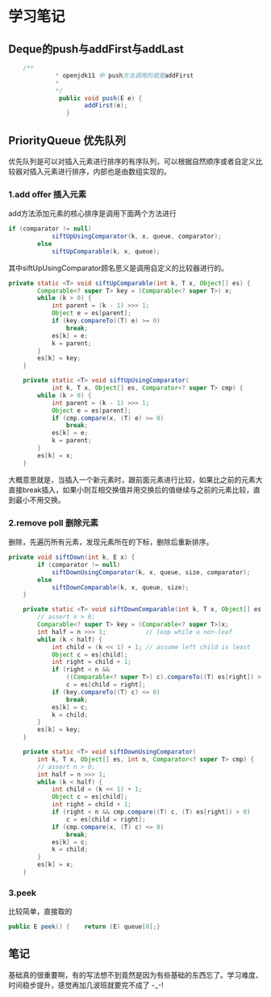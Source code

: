 # 学习笔记
## Deque的push与addFirst与addLast
```java
    /**
             * openjdk11 中 push方法调用的就是addFirst
             * 
             */
              public void push(E e) {
                     addFirst(e);
                }
```

##  PriorityQueue 优先队列
优先队列是可以对插入元素进行排序的有序队列，可以根据自然顺序或者自定义比较器对插入元素进行排序，内部也是由数组实现的。

### 1.add offer 插入元素
add方法添加元素的核心排序是调用下面两个方法进行

```java
if (comparator != null)
            siftUpUsingComparator(k, x, queue, comparator);
        else
            siftUpComparable(k, x, queue);
```

其中siftUpUsingComparator顾名思义是调用自定义的比较器进行的。

```java
private static <T> void siftUpComparable(int k, T x, Object[] es) {
        Comparable<? super T> key = (Comparable<? super T>) x;
        while (k > 0) {
            int parent = (k - 1) >>> 1;
            Object e = es[parent];
            if (key.compareTo((T) e) >= 0)
                break;
            es[k] = e;
            k = parent;
        }
        es[k] = key;
    }

    private static <T> void siftUpUsingComparator(
            int k, T x, Object[] es, Comparator<? super T> cmp) {
        while (k > 0) {
            int parent = (k - 1) >>> 1;
            Object e = es[parent];
            if (cmp.compare(x, (T) e) >= 0)
                break;
            es[k] = e;
            k = parent;
        }
        es[k] = x;
    }
```
大概意思就是，当插入一个新元素时，跟前面元素进行比较，如果比之前的元素大直接break插入，如果小则互相交换值并用交换后的值继续与之前的元素比较，直到最小不用交换。

### 2.remove poll 删除元素

删除，先遍历所有元素，发现元素所在的下标，删除后重新排序。

```java
private void siftDown(int k, E x) {
        if (comparator != null)
            siftDownUsingComparator(k, x, queue, size, comparator);
        else
            siftDownComparable(k, x, queue, size);
    }

    private static <T> void siftDownComparable(int k, T x, Object[] es, int n) {
        // assert n > 0;
        Comparable<? super T> key = (Comparable<? super T>)x;
        int half = n >>> 1;           // loop while a non-leaf
        while (k < half) {
            int child = (k << 1) + 1; // assume left child is least
            Object c = es[child];
            int right = child + 1;
            if (right < n &&
                ((Comparable<? super T>) c).compareTo((T) es[right]) > 0)
                c = es[child = right];
            if (key.compareTo((T) c) <= 0)
                break;
            es[k] = c;
            k = child;
        }
        es[k] = key;
    }

    private static <T> void siftDownUsingComparator(
        int k, T x, Object[] es, int n, Comparator<? super T> cmp) {
        // assert n > 0;
        int half = n >>> 1;
        while (k < half) {
            int child = (k << 1) + 1;
            Object c = es[child];
            int right = child + 1;
            if (right < n && cmp.compare((T) c, (T) es[right]) > 0)
                c = es[child = right];
            if (cmp.compare(x, (T) c) <= 0)
                break;
            es[k] = c;
            k = child;
        }
        es[k] = x;
    }
```

### 3.peek

比较简单，直接取的

```java
public E peek() {    return (E) queue[0];}
```

## 笔记
基础真的很重要啊，有的写法想不到竟然是因为有些基础的东西忘了。学习难度、时间稳步提升，感觉再加几波班就要完不成了 -_-! 
